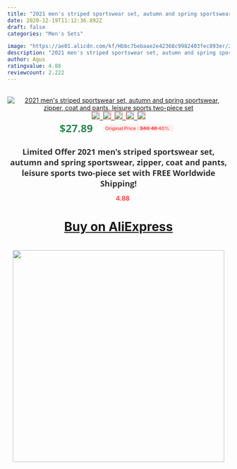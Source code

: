 ```yaml
---
title: "2021 men's striped sportswear set, autumn and spring sportswear, zipper, coat and pants, leisure sports two-piece set"
date: 2020-12-19T11:12:36.892Z
draft: false
categories: "Men's Sets"

image: "https://ae01.alicdn.com/kf/Hbbc7bebaae2e42368c9982403fec893er/2021-men-s-striped-sportswear-set-autumn-and-spring-sportswear-zipper-coat-and-pants-leisure-sports.png_220x220.png"
description: "2021 men's striped sportswear set, autumn and spring sportswear, zipper, coat and pants, leisure sports two-piece set"
author: Agus
ratingvalue: 4.88
reviewcount: 2.222
---
```

<br>
<div style="text-align: center;">
<a href="https://s.click.aliexpress.com/e/_9z0S45" target="_blank" rel="nofollow noopener noreferrer"><img alt="2021 men's striped sportswear set, autumn and spring sportswear, zipper, coat and pants, leisure sports two-piece set" class="magnifier-image" src="https://ae01.alicdn.com/kf/Hbbc7bebaae2e42368c9982403fec893er/2021-men-s-striped-sportswear-set-autumn-and-spring-sportswear-zipper-coat-and-pants-leisure-sports.png_220x220.png_640x640.jpg">
<br>
<img style="border:1px solid salmon" src="https://ae01.alicdn.com/kf/Hbbc7bebaae2e42368c9982403fec893er/2021-men-s-striped-sportswear-set-autumn-and-spring-sportswear-zipper-coat-and-pants-leisure-sports.png_120x120.jpg">&nbsp;&nbsp;<img style="border:1px solid salmon" src="https://ae01.alicdn.com/kf/H5fc434707e2c494198b27cf7989f86d19/2021-men-s-striped-sportswear-set-autumn-and-spring-sportswear-zipper-coat-and-pants-leisure-sports.png_120x120.jpg">&nbsp;&nbsp;<img style="border:1px solid salmon" src="https://ae01.alicdn.com/kf/Heace321419a144e2bda4ab6a175ed4e0D/2021-men-s-striped-sportswear-set-autumn-and-spring-sportswear-zipper-coat-and-pants-leisure-sports.png_120x120.jpg">&nbsp;&nbsp;<img style="border:1px solid salmon" src="https://ae01.alicdn.com/kf/Hce223ea2b38f489d9b2e4909c707944cs/2021-men-s-striped-sportswear-set-autumn-and-spring-sportswear-zipper-coat-and-pants-leisure-sports.png_120x120.jpg">&nbsp;&nbsp;<img style="border:1px solid salmon" src="https://ae01.alicdn.com/kf/H1c7771218f5f4438a9f6324cb5c675ea7/2021-men-s-striped-sportswear-set-autumn-and-spring-sportswear-zipper-coat-and-pants-leisure-sports.png_120x120.jpg"></a></div><br0>
<div style="text-align: center;"><span style="background-color: white; border: 0px; box-sizing: border-box; color: seagreen; display: inline-block; font-family: &quot;open sans&quot; , &quot;arial&quot; , &quot;helvetica&quot; , sans-serif , &quot;heiti&quot;; font-size: 24px; font-stretch: inherit; font-weight: 700; line-height: inherit; margin: 0px 10px 0px 0px; padding: 0px; vertical-align: middle;">$27.89 </span>
<span style="background: rgb(255 , 241 , 241); border-radius: 3px; border: 0px; box-sizing: border-box; color: #ff4747; display: inline-block; font-family: inherit; font-size: 12px; font-stretch: inherit; font-style: inherit; font-variant: inherit; font-weight: 600; line-height: inherit; margin: 0px; padding: 2px 5px; transform: scale(0.9); vertical-align: middle;">Original Price : <b style="text-decoration: line-through;">$46.48 </b> 40%&nbsp;&nbsp;</span></div>
<h1 style="color: #333333; display: inline-block; font-family: &quot;open sans&quot; , &quot;arial&quot; , &quot;helvetica&quot; , sans-serif , &quot;heiti&quot;; font-size: 18px; font-stretch: inherit; font-weight: 700; text-align: center;">Limited Offer 2021 men's striped sportswear set, autumn and spring sportswear, zipper, coat and pants, leisure sports two-piece set with FREE Worldwide Shipping!</h1>
<div style="color: #ff4747; text-align: center;">
<img src="https://4.bp.blogspot.com/-M0ZcTcb-5uY/XleCXlxnR4I/AAAAAAAAAEc/OrjgMkXV1oMQFaCRZj5HQwOCBcu3w1FegCPcBGAYYCw/s1600/star.png" style="height: 15px;">&nbsp;<b>4.88</b></div>
<div class="button_cont" align="center"><a class="buynow_a" href="https://s.click.aliexpress.com/e/_9z0S45" target="_blank" rel="nofollow noopener noreferrer"><H1>Buy on AliExpress</H1></a></div><br>
<div class="separator" style="clear: both; text-align: center;">
<img src="https://lh3.googleusercontent.com/-pTy5HemUv9M/XlePHvY0dAI/AAAAAAAAAE4/0nX5iRUoIWY8eMW9Dpxeirr157OZliDIgCLcBGAsYHQ/s1600/badge.gif" width="480">
</div>
